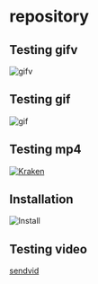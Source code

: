 # repository
## Testing gifv
![gifv](https://i.imgur.com/R0d2Pse.gifv)
## Testing gif
![gif](https://i.imgur.com/R0d2Pse.gif)
## Testing mp4
[![Kraken](https://i.imgur.com/L4WGiwi.png)](https://i.imgur.com/YzZ7k3q.mp4)
## Installation
![Install](https://i.imgur.com/we8uSHd.png)
## Testing video
[sendvid](https://sendvid.com/yjllj7kl)
